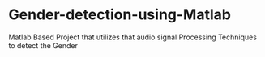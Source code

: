 # Gender-detection-using-Matlab
Matlab Based Project that utilizes that audio signal Processing Techniques to detect the Gender 
